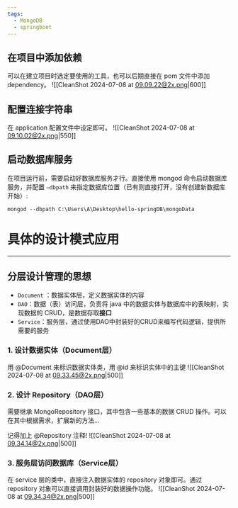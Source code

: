 ```yaml
---
tags:
  - MongoDB
  - springboot
---
```

## 在项目中添加依赖
可以在建立项目时选定要使用的工具，也可以后期直接在 pom 文件中添加 dependency。
![[CleanShot 2024-07-08 at 09.09.22@2x.png|600]]
## 配置连接字符串
在 application 配置文件中设定即可。
![[CleanShot 2024-07-08 at 09.10.02@2x.png|550]]

## 启动数据库服务
在项目运行前，需要启动好数据库服务才行。直接使用 mongod 命令启动数据库服务，并配置 `–dbpath` 来指定数据库位置（已有则直接打开，没有创建新数据库开始）:
```shell
mongod --dbpath C:\Users\A\Desktop\hello-springDB\mongoData
```

# 具体的设计模式应用
---
## 分层设计管理的思想
- `Document` ：数据实体层，定义数据实体的内容
- `DAO`：数据（表）访问层，负责将 java 中的数据实体与数据库中的表映射，实现数据的 CRUD，是数据存取**接口**
- `Service`：服务层，通过使用DAO中封装好的CRUD来编写代码逻辑，提供所需要的服务

### 1. 设计数据实体（Document层）
用 @Document 来标识数据实体类，用 @id 来标识实体中的主键
![[CleanShot 2024-07-08 at 09.33.45@2x.png|500]]
### 2. 设计 Repository（DAO层）
需要继承 MongoRepository 接口，其中包含一些基本的数据 CRUD 操作。可以在其中根据需求，扩展新的方法...

记得加上 @Repository 注释!
![[CleanShot 2024-07-08 at 09.34.14@2x.png|500]]
### 3. 服务层访问数据库（Service层）

在 service 层的类中，直接注入数据实体的 repository 对象即可。通过 repository 对象可以直接调用封装好的数据操作功能。
![[CleanShot 2024-07-08 at 09.34.34@2x.png|500]]